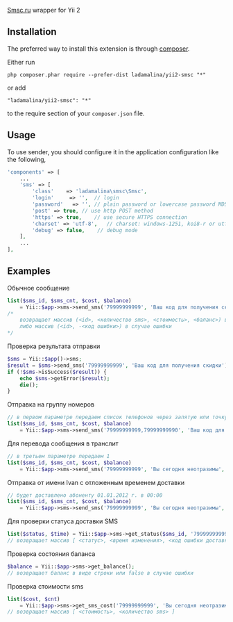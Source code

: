 [Smsc.ru](http://smsc.ru) wrapper for Yii 2 

## Installation

The preferred way to install this extension is through [composer](http://getcomposer.org/download/).

Either run

```
php composer.phar require --prefer-dist ladamalina/yii2-smsc "*"
```

or add

```
"ladamalina/yii2-smsc": "*"
```

to the require section of your `composer.json` file.

## Usage

To use sender, you should configure it in the application configuration like the following,

```php
'components' => [
	...
	'sms' => [
        'class'    => 'ladamalina\smsc\Smsc',
        'login'     => '',  // login
        'password'   => '', // plain password or lowercase password MD5-hash
        'post' => true, // use http POST method
        'https' => true,    // use secure HTTPS connection
        'charset' => 'utf-8',   // charset: windows-1251, koi8-r or utf-8 (default)
        'debug' => false,    // debug mode
    ],
	...
],
```

## Examples

Обычное сообщение

```php
list($sms_id, $sms_cnt, $cost, $balance)
    = Yii::$app->sms->send_sms('79999999999', 'Ваш код для получения скидки');
/*
    возвращает массив (<id>, <количество sms>, <стоимость>, <баланс>) в случае успешной отправки
    либо массив (<id>, -<код ошибки>) в случае ошибки
*/
```

Проверка результата отправки

```php
$sms = Yii::$app()->sms;
$result = $sms->send_sms('79999999999', 'Ваш код для получения скидки');
if (!$sms->isSuccess($result)) {
    echo $sms->getError($result);
    die();
}
```

Отправка на группу номеров

```php
// в первом параметре передаем список телефонов через запятую или точку с запятой
list($sms_id, $sms_cnt, $cost, $balance)
    = Yii::$app->sms->send_sms('79999999999,79999999990', 'Ваш код для получения скидки');
```

Для перевода сообщения в транслит

```php
// в третьем параметре передаем 1
list($sms_id, $sms_cnt, $cost, $balance)
    = Yii::$app->sms->send_sms('79999999999', 'Вы сегодня неотразимы', 1);
```

Отправка от имени Ivan с отложенным временем доставки

```php
// будет доставлено абоненту 01.01.2012 г. в 00:00
list($sms_id, $sms_cnt, $cost, $balance)
    = Yii::$app->sms->send_sms('79999999999', 'Вы сегодня неотразимы', 0, '0101120000', 0, 0, 'Ivan');
```

Для проверки статуса доставки SMS
```php
list($status, $time) = Yii::$app->sms->get_status($sms_id, '79999999999');
// возвращает массив [ <статус>, <время изменения>, <код ошибки доставки> ]
```

Проверка состояния баланса
```php
$balance = Yii::$app->sms->get_balance();
// возвращает баланс в виде строки или false в случае ошибки
```

Проверка стоимости sms
```php
list($cost, $cnt)
    = Yii::$app->sms->get_sms_cost('79999999999', 'Вы сегодня неотразимы');
// возвращает массив [ <стоимость>, <количество sms> ]
```

